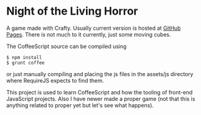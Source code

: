 Night of the Living Horror
=====

A game made with Crafty. Usually current version is hosted at [GitHub Pages](http://hilzu.github.io/notlh/). There is not much to it currently, just some moving cubes.

The CoffeeScript source can be compiled using

    $ npm install
    $ grunt coffee
    
or just manually compiling and placing the js files in the assets/js directory where RequireJS expects to find them.

This project is used to learn CoffeeScript and how the tooling of front-end JavaScript projects. Also I have newer made a proper game (not that this is anything related to proper yet but let's see what happens).
